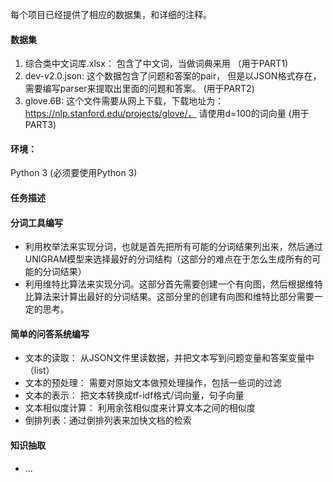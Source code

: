 ﻿每个项目已经提供了相应的数据集，和详细的注释。 

#### 数据集
1. 综合类中文词库.xlsx： 包含了中文词，当做词典来用 （用于PART1)
2. dev-v2.0.json: 这个数据包含了问题和答案的pair， 但是以JSON格式存在，需要编写parser来提取出里面的问题和答案。 (用于PART2) 
3. glove.6B: 这个文件需要从网上下载，下载地址为：https://nlp.stanford.edu/projects/glove/， 请使用d=100的词向量 (用于PART3)

#### 环境：
Python 3 (必须要使用Python 3)

#### 任务描述

#### 分词工具编写
- 利用枚举法来实现分词，也就是首先把所有可能的分词结果列出来，然后通过UNIGRAM模型来选择最好的分词结构（这部分的难点在于怎么生成所有的可能的分词结果）
- 利用维特比算法来实现分词。这部分首先需要创建一个有向图，然后根据维特比算法来计算出最好的分词结果。这部分里的创建有向图和维特比部分需要一定的思考。 

#### 简单的问答系统编写
- 文本的读取： 从JSON文件里读数据，并把文本写到问题变量和答案变量中（list）
- 文本的预处理： 需要对原始文本做预处理操作，包括一些词的过滤
- 文本的表示： 把文本转换成tf-idf格式/词向量，句子向量
- 文本相似度计算： 利用余弦相似度来计算文本之间的相似度
- 倒排列表：通过倒排列表来加快文档的检索

#### 知识抽取
- ...




